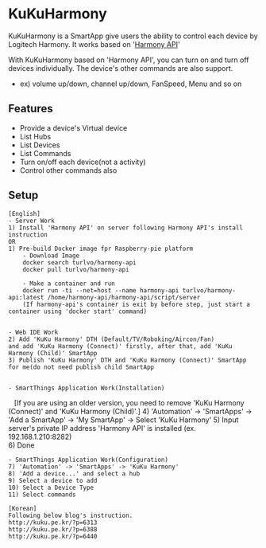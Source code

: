 # KuKuHarmony

KuKuHarmony is a SmartApp give users the ability to control each device by Logitech Harmony.
It works based on '[Harmony API](https://github.com/maddox/harmony-api)'

With KuKuHarmony based on 'Harmony API', you can turn on and turn off devices individually.
The device's other commands are also support. 
- ex) volume up/down, channel up/down, FanSpeed, Menu and so on


## Features

* Provide a device's Virtual device
* List Hubs
* List Devices
* List Commands
* Turn on/off each device(not a activity)
* Control other commands also

## Setup
    [English]
    - Server Work
    1) Install 'Harmony API' on server following Harmony API's install instruction
    OR
    1) Pre-build Docker image fpr Raspberry-pie platform
        - Download Image
        docker search turlvo/harmony-api
        docker pull turlvo/harmony-api
        
        - Make a container and run
        docker run -ti --net=host --name harmony-api turlvo/harmony-api:latest /home/harmony-api/harmony-api/script/server        
        (If harmony-api's container is exit by before step, just start a container using 'docker start' command)
   
    
    - Web IDE Work
    2) Add 'KuKu Harmony' DTH (Default/TV/Roboking/Aircon/Fan)
    and add 'KuKu Harmony (Connect)' firstly, after that, add 'KuKu Harmony (Child)' SmartApp
    3) Publish 'KuKu Harmony' DTH and 'KuKu Harmony (Connect)' SmartApp for me(do not need publish child SmartApp
    
    
    - SmartThings Application Work(Installation)
    [If you are using an older version, you need to remove 'KuKu Harmony (Connect)' and 'KuKu Harmony (Child)'.]
    4) 'Automation' -> 'SmartApps' -> 'Add a SmartApp' -> 'My SmartApp' -> Select 'KuKu Harmony'
    5) Input server's private IP address 'Harmony API' is installed (ex. 192.168.1.210:8282)    
    6) Done

    
    
    - SmartThings Application Work(Configuration)
    7) 'Automation' -> 'SmartApps' -> 'KuKu Harmony'
    8) 'Add a device...' and select a hub
    9) Select a device to add
    10) Select a Device Type
    11) Select commands
        
    [Korean]
    Following below blog's instruction.
    http://kuku.pe.kr/?p=6313
    http://kuku.pe.kr/?p=6388
    http://kuku.pe.kr/?p=6440
    
   
